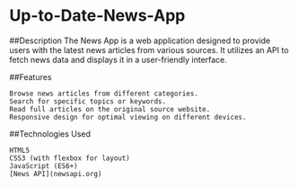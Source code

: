 # Up-to-Date-News-App
##Description
The News App is a web application designed to provide users with the latest news articles from various sources. It utilizes an API to fetch news data and displays it in a user-friendly interface.

##Features
```
Browse news articles from different categories.
Search for specific topics or keywords.
Read full articles on the original source website.
Responsive design for optimal viewing on different devices.
```
##Technologies Used
```
HTML5
CSS3 (with flexbox for layout)
JavaScript (ES6+)
[News API](newsapi.org)
```

